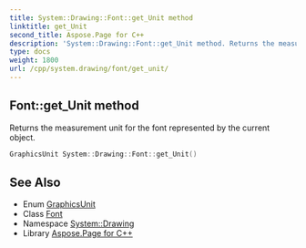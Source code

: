 ```yaml
---
title: System::Drawing::Font::get_Unit method
linktitle: get_Unit
second_title: Aspose.Page for C++
description: 'System::Drawing::Font::get_Unit method. Returns the measurement unit for the font represented by the current object in C++.'
type: docs
weight: 1800
url: /cpp/system.drawing/font/get_unit/
---
```

## Font::get_Unit method


Returns the measurement unit for the font represented by the current object.

```cpp
GraphicsUnit System::Drawing::Font::get_Unit()
```

## See Also

* Enum [GraphicsUnit](../../graphicsunit/)
* Class [Font](../)
* Namespace [System::Drawing](../../)
* Library [Aspose.Page for C++](../../../)
